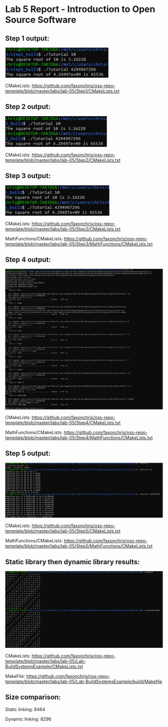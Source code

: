 # Lab 5 Report - Introduction to Open Source Software

## Step 1 output:

![step1](step1.png)

CMakeLists: https://github.com/faxonchris/oss-repo-template/blob/master/labs/lab-05/Step1/CMakeLists.txt

## Step 2 output:

![step2](step2.png)

CMakeLists: https://github.com/faxonchris/oss-repo-template/blob/master/labs/lab-05/Step2/CMakeLists.txt

## Step 3 output:

![step3](step3.png)

CMakeLists: https://github.com/faxonchris/oss-repo-template/blob/master/labs/lab-05/Step3/CMakeLists.txt

MathFunctions/CMakeLists: https://github.com/faxonchris/oss-repo-template/blob/master/labs/lab-05/Step3/MathFunctions/CMakeLists.txt

## Step 4 output:

![step4](step4.png)

CMakeLists: https://github.com/faxonchris/oss-repo-template/blob/master/labs/lab-05/Step4/CMakeLists.txt

MathFunctions/CMakeLists: https://github.com/faxonchris/oss-repo-template/blob/master/labs/lab-05/Step4/MathFunctions/CMakeLists.txt

## Step 5 output:

![step5](step5.png)

CMakeLists: https://github.com/faxonchris/oss-repo-template/blob/master/labs/lab-05/Step5/CMakeLists.txt

MathFunctions/CMakeLists: https://github.com/faxonchris/oss-repo-template/blob/master/labs/lab-05/Step5/MathFunctions/CMakeLists.txt

## Static library then dynamic library results:

![results](results.png)

CMakeLists: https://github.com/faxonchris/oss-repo-template/blob/master/labs/lab-05/Lab-BuildSystemsExample/CMakeLists.txt

MakeFile: https://github.com/faxonchris/oss-repo-template/blob/master/labs/lab-05/Lab-BuildSystemsExample/build/Makefile

## Size comparison:

Static linking: 8464

Dynamic linking: 8296